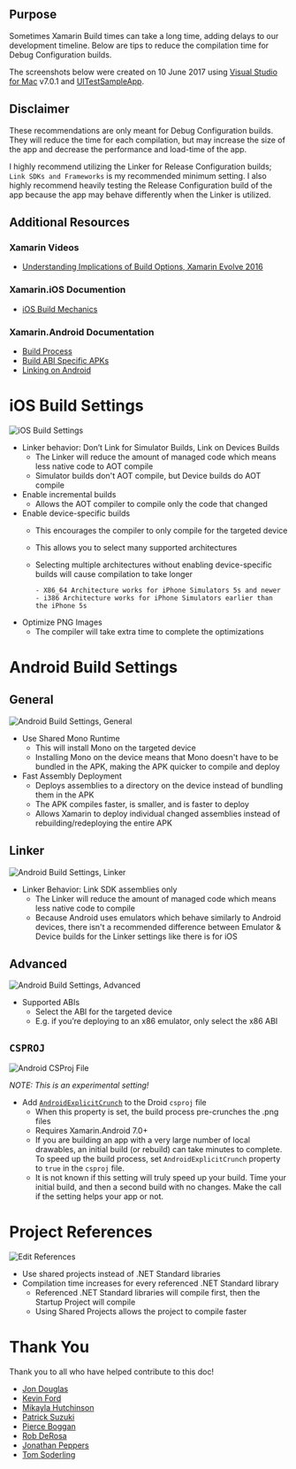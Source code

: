 ## Purpose

Sometimes Xamarin Build times can take a long time, adding delays to our development timeline. Below are tips to reduce the compilation time for Debug Configuration builds.

The screenshots below were created on 10 June 2017 using [Visual Studio for Mac](https://www.visualstudio.com/vs/visual-studio-mac?WT.mc_id=ImproveXamarinBuildTimes-github-bramin) v7.0.1 and [UITestSampleApp](https://github.com/brminnick/UITestSampleApp).

## Disclaimer

These recommendations are only meant for Debug Configuration builds. They will reduce the time for each compilation, but may increase the size of the app and decrease the performance and load-time of the app.

I highly recommend utilizing the Linker for Release Configuration builds; `Link SDKs and Frameworks` is my recommended minimum setting. I also highly recommend heavily testing the Release Configuration build of the app because the app may behave differently when the Linker is utilized.

## Additional Resources

### Xamarin Videos

- [Understanding Implications of Build Options, Xamarin Evolve 2016](https://channel9.msdn.com/Events/Xamarin-Evolve/2016/Understanding-Implications-of-Build-Options?WT.mc_id=ImproveXamarinBuildTimes-github-bramin)

### Xamarin.iOS Documention

- [iOS Build Mechanics](https://docs.microsoft.com/xamarin/ios/deploy-test/ios-build-mechanics?WT.mc_id=ImproveXamarinBuildTimes-github-bramin)

### Xamarin.Android Documentation

- [Build Process](https://docs.microsoft.com/xamarin/android/deploy-test/building-apps/build-process?WT.mc_id=ImproveXamarinBuildTimes-github-bramin)
- [Build ABI Specific APKs](https://docs.microsoft.com/xamarin/android/deploy-test/building-apps/abi-specific-apks?WT.mc_id=ImproveXamarinBuildTimes-github-bramin)
- [Linking on Android](https://docs.microsoft.com/xamarin/android/deploy-test/linker?WT.mc_id=ImproveXamarinBuildTimes-github-bramin)

# iOS Build Settings

![iOS Build Settings](https://user-images.githubusercontent.com/13558917/43491696-66820752-94da-11e8-8955-dd5017cc4b00.png)

- Linker behavior: Don’t Link for Simulator Builds, Link on Devices Builds
  - The Linker will reduce the amount of managed code which means less native code to AOT compile
  - Simulator builds don't AOT compile, but Device builds do AOT compile
- Enable incremental builds
  - Allows the AOT compiler to compile only the code that changed
- Enable device-specific builds
  - This encourages the compiler to only compile for the targeted device
  - This allows you to select many supported architectures
  - Selecting multiple architectures without enabling device-specific builds will cause compilation to take longer

        - X86_64 Architecture works for iPhone Simulators 5s and newer
        - i386 Architecture works for iPhone Simulators earlier than the iPhone 5s
        
- Optimize PNG Images
  - The compiler will take extra time to complete the optimizations

# Android Build Settings

## General

![Android Build Settings, General](https://user-images.githubusercontent.com/13558917/42137337-a18d05b8-7d1f-11e8-854e-e1d3ba7393ff.png)

- Use Shared Mono Runtime
  - This will install Mono on the targeted device
  - Installing Mono on the device means that Mono doesn't have to be bundled in the APK, making the APK quicker to compile and deploy
- Fast Assembly Deployment
  - Deploys assemblies to a directory on the device instead of bundling them in the APK
  - The APK compiles faster, is smaller, and  is faster to deploy
  - Allows Xamarin to deploy individual changed assemblies instead of rebuilding/redeploying the entire APK

## Linker

![Android Build Settings, Linker](https://user-images.githubusercontent.com/13558917/42137336-a1771a8c-7d1f-11e8-83df-a6c5a1c783ff.png)

- Linker Behavior: Link SDK assemblies only
  - The Linker will reduce the amount of managed code which means less native code to compile
  - Because Android uses emulators which behave similarly to Android devices, there isn't a recommended difference between Emulator & Device builds for the Linker settings like there is for iOS

## Advanced

![Android Build Settings, Advanced](https://user-images.githubusercontent.com/13558917/42137338-a1a27f56-7d1f-11e8-9e8f-02b7ada6ff1a.png)

- Supported ABIs
  - Select the ABI for the targeted device
  - E.g. if you’re deploying to an x86 emulator, only select the x86 ABI

## `CSPROJ`

![Android CSProj File](https://user-images.githubusercontent.com/13558917/42137335-a162048a-7d1f-11e8-9ffc-c215e040f76f.png)

_NOTE: This is an experimental setting!_

- Add [`AndroidExplicitCrunch`](https://docs.microsoft.com/xamarin/android/deploy-test/building-apps/build-process?WT.mc_id=ImproveXamarinBuildTimes-github-bramin) to the Droid `csproj` file
  - When this property is set, the build process pre-crunches the .png files
  - Requires Xamarin.Android 7.0+
  - If you are building an app with a very large number of local drawables, an initial build (or rebuild) can take minutes to complete. To speed up the build process, set `AndroidExplicitCrunch` property to `true` in the `csproj` file.
  - It is not known if this setting will truly speed up your build. Time your initial build, and then a second build with no changes. Make the call if the setting helps your app or not.

# Project References

![Edit References](https://user-images.githubusercontent.com/13558917/42137333-a1299474-7d1f-11e8-9398-f4c221460dcb.png)

- Use shared projects instead of .NET Standard libraries
- Compilation time increases for every referenced .NET Standard library
  - Referenced .NET Standard libraries will compile first, then the Startup Project will compile
  - Using Shared Projects allows the project to compile faster

# Thank You

Thank you to all who have helped contribute to this doc!

- [Jon Douglas](https://twitter.com/_JonDouglas)
- [Kevin Ford](https://twitter.com/bowman74)
- [Mikayla Hutchinson](https://twitter.com/mjhutchinson)
- [Patrick Suzuki](https://github.com/patrickluvsoj)
- [Pierce Boggan](https://twitter.com/pierceboggan)
- [Rob DeRosa](https://github.com/rob-derosa)
- [Jonathan Peppers](https://jonathanpeppers.com)
- [Tom Soderling](https://twitter.com/tomsoderling)
